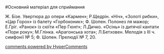 <div id="hypercomments_widget" class="js-hypercomments-widget invisible"></div>


#Основний матеріал для сприймання

Ж. Бізе. Увертюра до опери «Кармен»; Р.Щедрін. «Ніч», «Золоті рибки», «Цар Горох» із балету «Горбоконик»; Ф. Шопен. Полонез ля мажор; Е.Гріг. «Ранок» із сюїти «Пер Гюнт»; Л.Дичко. «Осінь» із дитячої кантати «Пори року»;  М.Глінка. «Арагонська хота»; Л.Бетховен. Мелодія з ІІІ ч. симфонії № 5; Ф. Шопен. Прелюдії № 7, 20.  

<div class="js-hypercomments-container">
    <a href="http://hypercomments.com" class="hc-link" title="comments widget">comments powered by HyperComments</a>
</div>